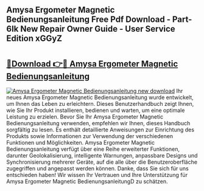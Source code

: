 ## Amysa Ergometer Magnetic Bedienungsanleitung Free Pdf Download - Part-6Ik New Repair Owner Guide - User Service Edition xGGyZ

# <h2><a href="http://df3pyo3.blite.top/?on=Amysa+Ergometer+Magnetic+Bedienungsanleitung">🔗Download 👉🔴 Amysa Ergometer Magnetic Bedienungsanleitung</a></h2>

[![Amysa Ergometer Magnetic Bedienungsanleitung new download](https://i.imgur.com/lujVjoI.png)](http://df3pyo3.blite.top/?on=Amysa+Ergometer+Magnetic+Bedienungsanleitung)
Ihr neues Amysa Ergometer Magnetic Bedienungsanleitung wurde entwickelt, um Ihnen das Leben zu erleichtern. Dieses Benutzerhandbuch zeigt Ihnen, wie Sie Ihr Produkt installieren, bedienen und warten, um eine optimale Leistung zu erzielen. Bevor Sie Ihr Amysa Ergometer Magnetic Bedienungsanleitung verwenden, empfehlen wir Ihnen, dieses Handbuch sorgfältig zu lesen. Es enthält detaillierte Anweisungen zur Einrichtung des Produkts sowie Informationen zur Verwendung der verschiedenen Funktionen und Möglichkeiten. Amysa Ergometer Magnetic Bedienungsanleitung verfügt über eine Reihe erweiterter Funktionen, darunter Geolokalisierung, intelligente Warnungen, anpassbare Designs und Synchronisierung mehrerer Geräte, auf die alle über die Benutzeroberfläche zugegriffen und angepasst werden können. Danke, dass Sie sich für uns entschieden haben! Wir wissen Ihr Vertrauen und Ihre Unterstützung für Amysa Ergometer Magnetic BedienungsanleitungD zu schätzen.
